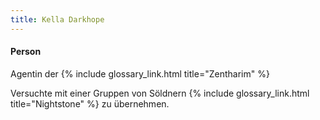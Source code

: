 ```yaml
---
title: Kella Darkhope
---
```


#### Person

Agentin der {% include glossary_link.html title="Zentharim" %}

Versuchte mit einer Gruppen von Söldnern {% include glossary_link.html
title="Nightstone" %} zu übernehmen.
